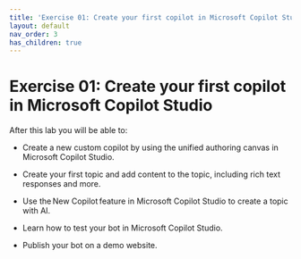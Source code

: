 ```yaml
---
title: 'Exercise 01: Create your first copilot in Microsoft Copilot Studio'
layout: default
nav_order: 3
has_children: true
---
```


# Exercise 01: Create your first copilot in Microsoft Copilot Studio

After this lab you will be able to:  

- Create a new custom copilot by using the unified authoring canvas in Microsoft Copilot Studio. 

- Create your first topic and add content to the topic, including rich text responses and more. 

- Use the New Copilot feature in Microsoft Copilot Studio to create a topic with AI. 

- Learn how to test your bot in Microsoft Copilot Studio. 

- Publish your bot on a demo website.

